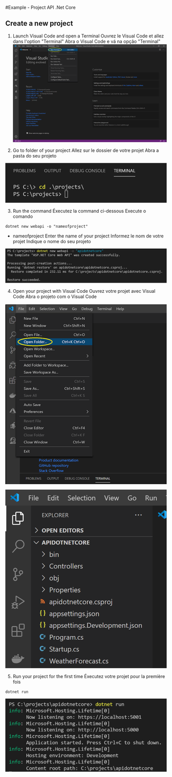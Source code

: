 #Example - Project API .Net Core

## Create a new project 

1.	Launch Visual Code and open a Terminal
	Ouvrez le Visual Code et allez dans l'option "Terminal"
	Abra o Visual Code e vá na opção "Terminal"
![Terminal](./images/terminal.png)

2. 	Go to folder of your project
	Allez sur le dossier de votre projet
	Abra a pasta do seu projeto

![Folder](./images/folder.png)

3. 	Run the command
	Éxecutez la command ci-dessous
	Execute o comando 

```
dotnet new webapi -o "nameofproject"
```

* nameofproject 
	Enter the name of your project 
	Informez le nom de votre projet 
	Indique o nome do seu projeto

![Project](./images/project.png)

4. 	Open your project with Visual Code
	Ouvrez votre projet avec Visual Code
	Abra o projeto com o Visual Code

![OpenProject](./images/openproject.png)

![Project Visual Code](./images/projectvscode.png)

5. 	Run your project for the first time
	Éxecutez votre projet pour la première fois
	
```
dotnet run
```

![Run Project](./images/runproject.png)